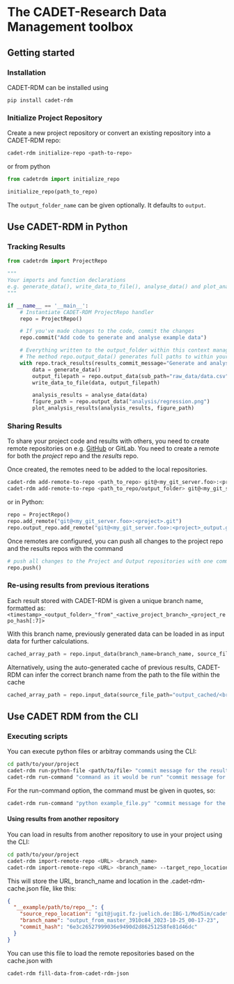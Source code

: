 # The CADET-Research Data Management toolbox

## Getting started

### Installation

CADET-RDM can be installed using

```pip install cadet-rdm```

### Initialize Project Repository

Create a new project repository or convert an existing repository into a CADET-RDM repo:

```bash
cadet-rdm initialize-repo <path-to-repo>
```

or from python

```python
from cadetrdm import initialize_repo

initialize_repo(path_to_repo)
```

The `output_folder_name` can be given optionally. It defaults to `output`.

## Use CADET-RDM in Python

### Tracking Results

```python
from cadetrdm import ProjectRepo

"""
Your imports and function declarations
e.g. generate_data(), write_data_to_file(), analyse_data() and plot_analysis_results()
"""

if __name__ == '__main__':
    # Instantiate CADET-RDM ProjectRepo handler
    repo = ProjectRepo()

    # If you've made changes to the code, commit the changes
    repo.commit("Add code to generate and analyse example data")

    # Everything written to the output_folder within this context manager gets tracked
    # The method repo.output_data() generates full paths to within your output_folder
    with repo.track_results(results_commit_message="Generate and analyse example data"):
        data = generate_data()
        output_filepath = repo.output_data(sub_path="raw_data/data.csv")
        write_data_to_file(data, output_filepath)

        analysis_results = analyse_data(data)
        figure_path = repo.output_data("analysis/regression.png")
        plot_analysis_results(analysis_results, figure_path)

```

### Sharing Results

To share your project code and results with others, you need to create remote repositories on e.g.
[GitHub](https://github.com/) or GitLab. You need to create a remote for both the _project_ repo and the
_results_ repo.

Once created, the remotes need to be added to the local repositories.

```bash
cadet-rdm add-remote-to-repo <path_to_repo> git@<my_git_server.foo>:<project>.git
cadet-rdm add-remote-to-repo <path_to_repo/output_folder> git@<my_git_server.foo>:<project>_output.git
```

or in Python:

```python
repo = ProjectRepo()
repo.add_remote("git@<my_git_server.foo>:<project>.git")
repo.output_repo.add_remote("git@<my_git_server.foo>:<project>_output.git")
```

Once remotes are configured, you can push all changes to the project repo and the results repos with the
command

```python
# push all changes to the Project and Output repositories with one command:
repo.push()
```

### Re-using results from previous iterations

Each result stored with CADET-RDM is given a unique branch name, formatted as:
`<timestamp>_<output_folder>_"from"_<active_project_branch>_<project_repo_hash[:7]>`

With this branch name, previously generated data can be loaded in as input data for
further calculations.

```python
cached_array_path = repo.input_data(branch_name=branch_name, source_file_path="raw_data/data.csv")
```

Alternatively, using the auto-generated cache of previous results, CADET-RDM can infer
the correct branch name from the path to the file within the cache

```python
cached_array_path = repo.input_data(source_file_path="output_cached/<branch_name>/raw_data/data.csv")
```

## Use CADET RDM from the CLI

### Executing scripts

You can execute python files or arbitray commands using the CLI:

```bash
cd path/to/your/project
cadet-rdm run-python-file <path/to/file> "commit message for the results"
cadet-rdm run-command "command as it would be run" "commit message for the results"
```

For the run-command option, the command must be given in quotes, so:

```bash
cadet-rdm run-command "python example_file.py" "commit message for the results"
```


#### Using results from another repository

You can load in results from another repository to use in your project using the CLI:

```bash
cd path/to/your/project
cadet-rdm import-remote-repo <URL> <branch_name>
cadet-rdm import-remote-repo <URL> <branch_name> --target_repo_location <path/to/where/you/want/it>
```

This will store the URL, branch_name and location in the .cadet-rdm-cache.json file, like this:

```json
{
  "__example/path/to/repo__": {
    "source_repo_location": "git@jugit.fz-juelich.de:IBG-1/ModSim/cadet/agile_cadet_rdm_presentation_output.git",
    "branch_name": "output_from_master_3910c84_2023-10-25_00-17-23",
    "commit_hash": "6e3c26527999036e9490d2d86251258fe81d46dc"
  }
}
```

You can use this file to load the remote repositories based on the cache.json with

```bash
cadet-rdm fill-data-from-cadet-rdm-json
```
